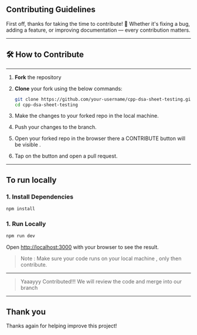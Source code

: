 ## Contributing Guidelines 
First off, thanks for taking the time to contribute! 🎉 Whether it's fixing a bug, adding a feature, or improving documentation — every contribution matters.

--- 

## 🛠️ How to Contribute
---
1. **Fork** the repository
1. **Clone** your fork using the below commands:  

   ```bash
   git clone https://github.com/your-username/cpp-dsa-sheet-testing.git
   cd cpp-dsa-sheet-testing
    ```
1. Make the changes to your forked repo in the local machine.
1. Push your changes to the branch.
1. Open your forked repo in the browser there a CONTRIBUTE button will be visible .
1. Tap on the button and open a pull request.
---
## To run locally

### 1. Install Dependencies
```bash
npm install
```

### 1. Run Locally
```bash
npm run dev
```

Open [http://localhost:3000](http://localhost:3000) with your browser to see the result.
> Note : Make sure your code runs on your local machine , only then contribute. 

---
> Yaaayyy Contributed!!! We will review the code and merge into our branch 

---
## Thank you
Thanks again for helping improve this project!
